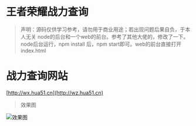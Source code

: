 # 王者荣耀战力查询

> 声明：源码仅供学习参考，请勿用于商业用途；若出现问题后果自负，于本人无关
> node的后台和一个web的前台。参考了其他大佬的，修改了一下。node后台运行，npm install 后，npm start即可。web的前台直接打开index.html

# 战力查询网站
[http://wx.hua51.cn](http://wz.hua51.cn)

> 效果图

![效果图](http://42.192.93.198:10002/images/advertise/wzry.jpg)

